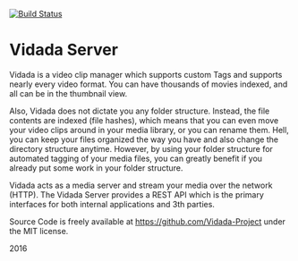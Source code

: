 [![Build Status](https://travis-ci.org/Vidada-Project/Vidada-Server.svg?branch=master)](https://travis-ci.org/Vidada-Project/Vidada-Server)

Vidada Server
=======

Vidada is a video clip manager which supports custom Tags and supports nearly every video format. You can have thousands of movies indexed, and all can be in the thumbnail view.

Also, Vidada does not dictate you any folder structure. Instead, the file contents are indexed (file hashes), which means that you can even move your video clips around in your media library, or you can rename them. Hell, you can keep your files organized the way you have and also change the directory structure anytime. However, by using your folder structure for automated tagging of your media files, you can greatly benefit if you already put some work in your folder structure.

Vidada acts as a media server and stream your media over the network (HTTP). The Vidada Server provides a REST API which is the primary interfaces for both internal applications and 3th parties.


Source Code is freely available at https://github.com/Vidada-Project under the MIT license.

2016
